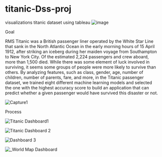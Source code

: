 # titanic-Dss-proj
visualizations titanic dataset using tableau
![image](https://user-images.githubusercontent.com/128128556/230768489-e52aba8c-8696-4399-ad5d-2bfcce6c3d03.png)

Goal

RMS Titanic was a British passenger liner operated by the White Star Line that sank in the North Atlantic Ocean in the early morning hours of 15 April 1912, after striking an iceberg during her maiden voyage from Southampton to New York City. Of the estimated 2,224 passengers and crew aboard, more than 1,500 died. While there was some element of luck involved in surviving, it seems some groups of people were more likely to survive than others. By analyzing features, such as class, gender, age, number of children, number of parents, fare, and more, in the Titanic passenger dataset, we trained eight different machine learning models and selected the one with the highest accuracy score to build an application that can predict whether a given passenger would have survived this disaster or not.







![Capture1](https://user-images.githubusercontent.com/128128556/230768642-8c031c56-16a1-4e41-8e12-41df92255c74.PNG)


Process



![Titanic Dashboard1](https://user-images.githubusercontent.com/128128556/230768874-13ad0aa5-13b2-41af-ac5d-9500d2f51566.png)




![Titanic Dashboard 2](https://user-images.githubusercontent.com/128128556/230768877-e8ed7335-08e3-40ba-b79b-06fcbe26b49c.png)





![Dashboard 3](https://user-images.githubusercontent.com/128128556/230768880-962451fe-6e11-407b-94bc-27d01e4f39a0.png)




![_World Map Dashboard](https://user-images.githubusercontent.com/128128556/230768884-e2dbcfd7-1dd1-4741-9486-3fb7400b4fd6.png)


